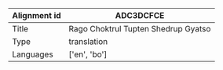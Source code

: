 |Alignment id | ADC3DCFCE
| --- | --- 
|Title | Rago Choktrul Tupten Shedrup Gyatso 
|Type | translation
|Languages | ['en', 'bo']